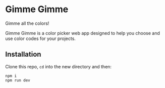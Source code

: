 # Gimme Gimme
Gimme all the colors! 

Gimme Gimme is a color picker web app designed to help you choose and use color codes for your projects.

## Installation

Clone this repo, `cd` into the new directory and then:

```
npm i
npm run dev
```
